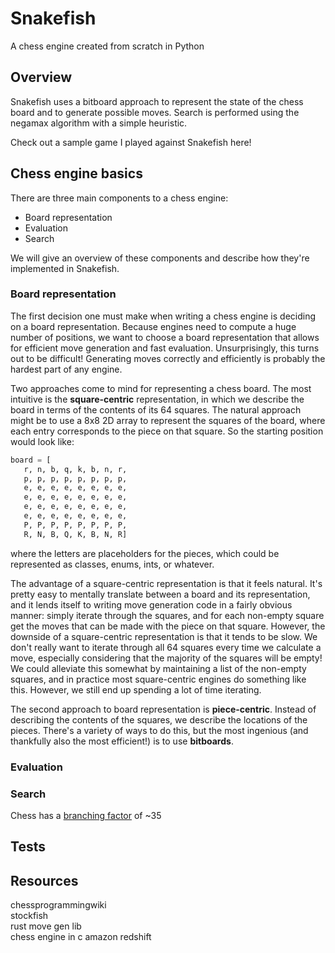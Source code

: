 # Snakefish
A chess engine created from scratch in Python

## Overview
Snakefish uses a bitboard approach to represent the state of the chess board and to generate possible moves. Search is performed using the negamax algorithm with a simple heuristic. 

Check out a sample game I played against Snakefish here! 


## Chess engine basics

There are three main components to a chess engine:

- Board representation
- Evaluation
- Search

We will give an overview of these components and describe how they're implemented in Snakefish.

### Board representation

The first decision one must make when writing a chess engine is deciding on a board representation.  Because engines need to compute a huge number of positions, we want to choose a board representation that allows for efficient move generation and fast evaluation. Unsurprisingly, this turns out to be difficult! Generating moves correctly and efficiently is probably the hardest part of any engine.

Two approaches come to mind for representing a chess board. The most intuitive is the **square-centric** representation, in which we describe the board in terms of the contents of its 64 squares. The natural approach might be to use a 8x8 2D array to represent the squares of the board, where each entry corresponds to the piece on that square. So the starting position would look like:

```python
board = [
   r, n, b, q, k, b, n, r,
   p, p, p, p, p, p, p, p,
   e, e, e, e, e, e, e, e,
   e, e, e, e, e, e, e, e,
   e, e, e, e, e, e, e, e,
   e, e, e, e, e, e, e, e,
   P, P, P, P, P, P, P, P,
   R, N, B, Q, K, B, N, R]
```

where the letters are placeholders for the pieces, which could be represented as classes, enums, ints, or whatever.

The advantage of a square-centric representation is that it feels natural. It's pretty easy to mentally translate between a board and its representation, and it lends itself to writing move generation code in a fairly obvious manner: simply iterate through the squares, and for each non-empty square get the moves that can be made with the piece on that square. However, the downside of a square-centric representation is that it tends to be slow. We don't really want to iterate through all 64 squares every time we calculate a move, especially considering that the majority of the squares will be empty! We could alleviate this somewhat by maintaining a list of the non-empty squares, and in practice most square-centric engines do something like this. However, we still end up spending a lot of time iterating.

The second approach to board representation is **piece-centric**. Instead of describing the contents of the squares, we describe the locations of the pieces. There's a variety of ways to do this, but the most ingenious (and thankfully also the most efficient!) is to use **bitboards**. 


### Evaluation



### Search

Chess has a [branching factor](https://en.wikipedia.org/wiki/Branching_factor) of ~35

## Tests




## Resources

chessprogrammingwiki  
stockfish  
rust move gen lib  
chess engine in c amazon redshift
